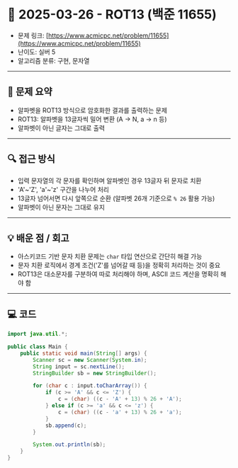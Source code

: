 # 📅 2025-03-26 - ROT13 (백준 11655)

<!-- 문제 링크 -->
- 문제 링크: [https://www.acmicpc.net/problem/11655](https://www.acmicpc.net/problem/11655)
- 난이도: 실버 5
- 알고리즘 분류: 구현, 문자열

---

## 📌 문제 요약

- 알파벳을 ROT13 방식으로 암호화한 결과를 출력하는 문제
- ROT13: 알파벳을 13글자씩 밀어 변환 (A → N, a → n 등)
- 알파벳이 아닌 글자는 그대로 출력

---

## 🔍 접근 방식

- 입력 문자열의 각 문자를 확인하며 알파벳인 경우 13글자 뒤 문자로 치환
- 'A'~'Z', 'a'~'z' 구간을 나누어 처리
- 13글자 넘어서면 다시 앞쪽으로 순환 (알파벳 26개 기준으로 `% 26` 활용 가능)
- 알파벳이 아닌 문자는 그대로 유지

---

## 💡 배운 점 / 회고

- 아스키코드 기반 문자 치환 문제는 `char` 타입 연산으로 간단히 해결 가능
- 문자 치환 로직에서 경계 조건('Z'를 넘어갈 때 등)을 정확히 처리하는 것이 중요
- ROT13은 대소문자를 구분하여 따로 처리해야 하며, ASCII 코드 계산을 명확히 해야 함

---

## 💻 코드

```java
import java.util.*;

public class Main {
    public static void main(String[] args) {
        Scanner sc = new Scanner(System.in);
        String input = sc.nextLine();
        StringBuilder sb = new StringBuilder();

        for (char c : input.toCharArray()) {
            if (c >= 'A' && c <= 'Z') {
                c = (char) ((c - 'A' + 13) % 26 + 'A');
            } else if (c >= 'a' && c <= 'z') {
                c = (char) ((c - 'a' + 13) % 26 + 'a');
            }
            sb.append(c);
        }

        System.out.println(sb);
    }
}
